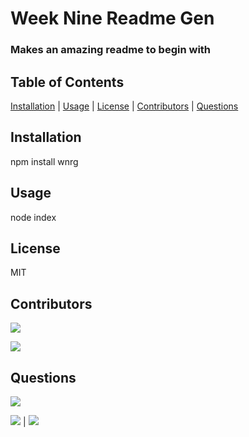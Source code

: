 # Week Nine Readme Gen

### Makes an amazing readme to begin with

## Table of Contents

[Installation](#Installation) | [Usage](#Usage) | [License](#License) | [Contributors](#Contributors) | [Questions](#Questions)

## Installation

npm install wnrg

## Usage

node index

## License

MIT

 ## Contributors

[![](https://img.shields.io/badge/github-altays-brightgreen?style=plastic)](https://www.github.com/altays)

[![](https://img.shields.io/badge/github-kneves1-brightgreen?style=plastic)](https://www.github.com/kneves1)

## Questions

![](https://avatars3.githubusercontent.com/u/58832810?v=4&s=200)

[![](https://img.shields.io/badge/gitHub-kdeguzm3-blue?style=plastic)](https://www.github.com/kdeguzm3) | 
[![](https://img.shields.io/badge/email-kaydeekhing@gmail.com-purple?style=plastic)](mailto:kaydeekhing@gmail.com)
